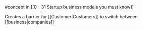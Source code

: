 #concept in [[0 - 31 Startup business models you must know]]

Creates a barrier for [[Customer|Customers]] to switch between [[business|companies]]